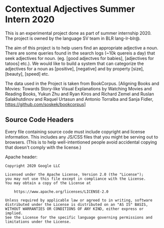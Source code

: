 # Contextual Adjectives Summer Intern 2020

This is an experimental project done as part of summer internship 2020. The
project is owned by the language SV team in BLR lang-lr-blr@.

The aim of this project is to help users find an appropriate adjective a noun.
There are some queries found in the search logs (~10k quereis a day) that seek
adjectives for noun. (eg. [good adjectves for babies], [adjectives for tatoos]
etc.). We would like to build a system that can categorize the adjectives for a
noun as [positive], [negative] and by property [size], [beauty], [speed] etc.


The data used in the Project is taken from BookCorpus. [Aligning Books and Movies:
Towards Story-like Visual Explanations by Watching Movies and Reading Books, 
Yukun Zhu and Ryan Kiros and Richard Zemel and Ruslan Salakhutdinov and Raquel 
Urtasun and Antonio Torralba and Sanja Fidler,
https://github.com/soskek/bookcorpus]

## Source Code Headers

Every file containing source code must include copyright and license
information. This includes any JS/CSS files that you might be serving out to
browsers. (This is to help well-intentioned people avoid accidental copying that
doesn't comply with the license.)

Apache header:

    Copyright 2020 Google LLC

    Licensed under the Apache License, Version 2.0 (the "License");
    you may not use this file except in compliance with the License.
    You may obtain a copy of the License at

        https://www.apache.org/licenses/LICENSE-2.0

    Unless required by applicable law or agreed to in writing, software
    distributed under the License is distributed on an "AS IS" BASIS,
    WITHOUT WARRANTIES OR CONDITIONS OF ANY KIND, either express or implied.
    See the License for the specific language governing permissions and
    limitations under the License.
